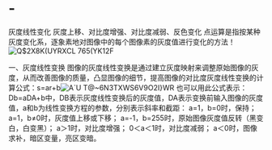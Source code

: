# -
灰度线性变化 灰度上移、对比度增强、对比度减弱、反色变化
点运算是指按某种灰度变化系，逐象素地对图像中的每个图像素的灰度值进行变化的方法！![Q$2X8K(UYRXCL 765(YK12F](https://user-images.githubusercontent.com/98206033/227697972-9b465038-f94d-4be0-9a09-89e4be053fd1.png)

一、灰度线性变换
图像的灰度线性变换是通过建立灰度映射来调整原始图像的灰度，从而改善图像的质量，凸显图像的细节，提高图像的对比度灰度线性变换的计算公式：s=ar+b![A`U T@~6N3TXWS6V9O2I}WR](https://user-images.githubusercontent.com/98206033/227697701-0bd41d9c-fee1-4f0a-9d01-16047f7b2e29.png)
也可以用此公式表示：Db=aDA+b中，DB表示灰度线性变换后的灰度值，DA表示变换前输入图像的灰度值，a和b为线性变换方程的参数，分别表示斜率和截距：
a=1，b=0时，保持；
a=1，b≠0时，灰度值上移或下移；
a=-1，b=255时，原始图像灰度值反转（黑变白，白变黑）；
a＞1时，对比度增强；
0＜a＜1时，对比度减弱；
a＜0时，图像求补，暗区变量，亮区变暗。
